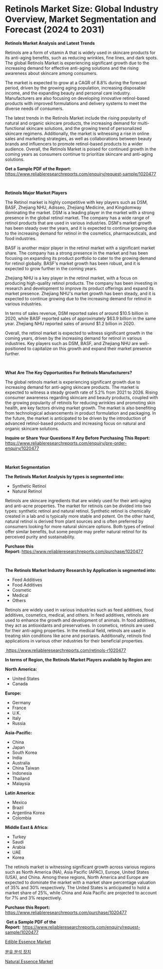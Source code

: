 <p><h1>Retinols Market Size: Global Industry Overview, Market Segmentation and Forecast (2024 to 2031)</h1></p><p><strong>Retinols Market Analysis and Latest Trends</strong></p>
<p><p>Retinols are a form of vitamin A that is widely used in skincare products for its anti-aging benefits, such as reducing wrinkles, fine lines, and dark spots. The global Retinols Market is experiencing significant growth due to the increasing demand for effective anti-aging solutions and the rising awareness about skincare among consumers.</p><p>The market is expected to grow at a CAGR of 8.8% during the forecast period, driven by the growing aging population, increasing disposable income, and the expanding beauty and personal care industry. Manufacturers are also focusing on developing innovative retinol-based products with improved formulations and delivery systems to meet the diverse needs of consumers.</p><p>The latest trends in the Retinols Market include the rising popularity of natural and organic skincare products, the increasing demand for multi-functional skincare solutions, and the growing trend of personalized skincare regimens. Additionally, the market is witnessing a rise in online sales and marketing strategies, as well as collaborations between beauty brands and influencers to promote retinol-based products to a wider audience. Overall, the Retinols Market is poised for continued growth in the coming years as consumers continue to prioritize skincare and anti-aging solutions.</p></p>
<p><strong>Get a Sample PDF of the Report:&nbsp;</strong> <a href="https://www.reliableresearchreports.com/enquiry/request-sample/1020477">https://www.reliableresearchreports.com/enquiry/request-sample/1020477</a></p>
<p>&nbsp;</p>
<p><strong>Retinols Major Market Players</strong></p>
<p><p>The Retinol market is highly competitive with key players such as DSM, BASF, Zhejiang NHU, Adisseo, Zhejiang Medicine, and Kingdomway dominating the market. DSM is a leading player in the market with a strong presence in the global retinol market. The company has a wide range of retinol products that are used in various industries. DSM's market growth has been steady over the years, and it is expected to continue growing due to the increasing demand for retinol in the cosmetics, pharmaceuticals, and food industries.</p><p>BASF is another major player in the retinol market with a significant market share. The company has a strong presence in the market and has been focusing on expanding its product portfolio to cater to the growing demand for retinol globally. BASF's market growth has been robust, and it is expected to grow further in the coming years.</p><p>Zhejiang NHU is a key player in the retinol market, with a focus on producing high-quality retinol products. The company has been investing in research and development to improve its product offerings and expand its market presence. Zhejiang NHU's market growth has been steady, and it is expected to continue growing due to the increasing demand for retinol in various industries.</p><p>In terms of sales revenue, DSM reported sales of around $10.5 billion in 2020, while BASF reported sales of approximately $63.9 billion in the same year. Zhejiang NHU reported sales of around $1.2 billion in 2020.</p><p>Overall, the retinol market is expected to witness significant growth in the coming years, driven by the increasing demand for retinol in various industries. Key players such as DSM, BASF, and Zhejiang NHU are well-positioned to capitalize on this growth and expand their market presence further.</p></p>
<p>&nbsp;</p>
<p><strong>What Are The Key Opportunities For Retinols Manufacturers?</strong></p>
<p><p>The global retinols market is experiencing significant growth due to increasing demand for anti-aging skincare products. The market is expected to witness a steady growth rate of 5.2% from 2021 to 2026. Rising consumer awareness regarding skincare and beauty products, coupled with the growing popularity of retinols for reducing wrinkles and promoting skin health, are key factors driving market growth. The market is also benefiting from technological advancements in product formulation and packaging. In the future, the market is anticipated to be driven by the introduction of advanced retinol-based products and increasing focus on natural and organic skincare solutions.</p></p>
<p><strong>Inquire or Share Your Questions If Any Before Purchasing This Report:</strong> <a href="https://www.reliableresearchreports.com/enquiry/pre-order-enquiry/1020477">https://www.reliableresearchreports.com/enquiry/pre-order-enquiry/1020477</a></p>
<p>&nbsp;</p>
<p><strong>Market Segmentation</strong></p>
<p><strong>The Retinols Market Analysis by types is segmented into:</strong></p>
<p><ul><li>Synthetic Retinol</li><li>Natural Retinol</li></ul></p>
<p><p>Retinols are skincare ingredients that are widely used for their anti-aging and anti-acne properties. The market for retinols can be divided into two types: synthetic retinol and natural retinol. Synthetic retinol is chemically created in a lab and is typically more stable and potent. On the other hand, natural retinol is derived from plant sources and is often preferred by consumers looking for more natural skincare options. Both types of retinol offer similar benefits, but some people may prefer natural retinol for its perceived purity and sustainability.</p></p>
<p><strong>Purchase this Report:&nbsp;</strong><a href="https://www.reliableresearchreports.com/purchase/1020477">https://www.reliableresearchreports.com/purchase/1020477</a></p>
<p>&nbsp;</p>
<p><strong>The Retinols Market Industry Research by Application is segmented into:</strong></p>
<p><ul><li>Feed Additives</li><li>Food Additives</li><li>Cosmetic</li><li>Medical</li><li>Others</li></ul></p>
<p><p>Retinols are widely used in various industries such as feed additives, food additives, cosmetics, medical, and others. In feed additives, retinols are used to enhance the growth and development of animals. In food additives, they act as antioxidants and preservatives. In cosmetics, retinols are used for their anti-aging properties. In the medical field, retinols are used in treating skin conditions like acne and psoriasis. Additionally, retinols find applications in various other industries for their beneficial properties.</p></p>
<p><a href="https://www.reliableresearchreports.com/retinols-r1020477">&nbsp;https://www.reliableresearchreports.com/retinols-r1020477</a></p>
<p><strong>In terms of Region, the Retinols Market Players available by Region are:</strong></p>
<p>
    <p> <strong> North America: </strong>
        <ul>
            <li>United States</li>
            <li>Canada</li>
        </ul>
        </p> 
    <p> <strong> Europe: </strong>
        <ul>
            <li>Germany</li>
            <li>France</li>
            <li>U.K.</li>
            <li>Italy</li>
            <li>Russia</li>
        </ul>
        </p> 
    <p> <strong> Asia-Pacific: </strong>
        <ul>
            <li>China</li>
            <li>Japan</li>
            <li>South Korea</li>
            <li>India</li>
            <li>Australia</li>
            <li>China Taiwan</li>
            <li>Indonesia</li>
            <li>Thailand</li>
            <li>Malaysia</li>
        </ul>
        </p> 
    <p> <strong> Latin America: </strong>
        <ul>
            <li>Mexico</li>
            <li>Brazil</li>
            <li>Argentina Korea</li>
            <li>Colombia</li>
        </ul>
        </p> 
    <p> <strong> Middle East & Africa: </strong>
        <ul>
            <li>Turkey</li>
            <li>Saudi</li>
            <li>Arabia</li>
            <li>UAE</li>
            <li>Korea</li>
        </ul>
    </p>
    </p>
<p><p>The retinols market is witnessing significant growth across various regions such as North America (NA), Asia Pacific (APAC), Europe, United States (USA), and China. Among these regions, North America and Europe are expected to dominate the market with a market share percentage valuation of 35% and 30% respectively. The United States is anticipated to hold a market share of 25%, while China and Asia Pacific are projected to account for 7% and 3% respectively.</p></p>
<p><strong>Purchase this Report: </strong><a href="https://www.reliableresearchreports.com/purchase/1020477">https://www.reliableresearchreports.com/purchase/1020477</a></p>
<p>&nbsp;<strong>Get a Sample PDF of the Report:&nbsp;&nbsp;</strong><a href="https://www.reliableresearchreports.com/enquiry/request-sample/1020477">https://www.reliableresearchreports.com/enquiry/request-sample/1020477</a></p>
<p><strong></strong></p>
<p><p><a href="https://github.com/nhteumcc68/Market-Research-Report-List-1/blob/main/edible-essence-market.md">Edible Essence Market</a></p><p><a href="https://github.com/chupp85/Market-Research-Report-List-1/blob/main/2370612119923.md">분유 분석 장치</a></p><p><a href="https://github.com/Hunterico88/Market-Research-Report-List-1/blob/main/natural-essence-market.md">Natural Essence Market</a></p></p>